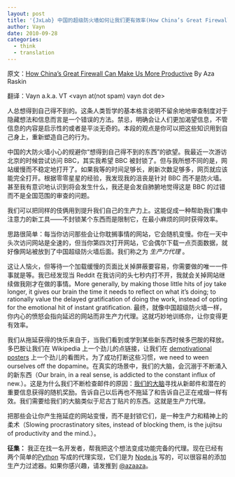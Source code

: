 ```yaml
---
layout: post
title: '{JxLab} 中国的超级防火墙如何让我们更有效率(How China’s Great Firewall Can Make Us More Productive)'
author: Vayn
date: 2010-09-28
categories:
  - think
  - translation
---
```

原文：[How China’s Great Firewall Can Make Us More Productive](http://www.azarask.in/blog/post/chinas-great-firewall-productivity/) By Aza Raskin

翻译：Vayn a.k.a. VT &lt;vayn at(not spam) vayn dot de&gt;

人总想得到自己得不到的。这条人类哲学的基本格言说明不留余地地审查制度对于隐藏想法和信息而言是一个错误的方法。禁忌，明确会让人们更加渴望信息，不管信息的内容是启示性的或者是平淡无奇的。本段的观点是你可以把这些知识用到自己身上，重新塑造自己的行为。

中国的大防火墙小心的规避你“想得到自己得不到的东西”的欲望。我最近一次游访北京的时候尝试访问 BBC，其实我希望 BBC 被封锁了。但与我所想不同的是，网站缓慢而不稳定地打开了。如果我等的时间足够长，刷新次数足够多，网页就应该能完全打开。根据零零星星的经验，我发现我的沮丧是针对 BBC 而不是防火墙。甚至我有意识地认识到将会发生什么，我还是会发自肺腑地觉得这是 BBC 的过错而不是全国范围的审查的问题。

我们可以把同样的伎俩用到提升我们自己的生产力上。这能促成一种帮助我们集中注意力的新工具——不封锁某个东西而是限制它，在最小麻烦的同时获得效率。

思路很简单：每当你访问那些会让你耽搁事情的网站，它会随机变慢。你在一天中头次访问网站是全速的，但当你第四次打开网站，它会偶尔下载一点页面数据，就好像网站被放到了中国超级防火墙后面。我们称之为 _生产力代理_ 。

这让人恼火，但等待一个加载缓慢的页面比关掉屏蔽要容易，你需要做的唯一一件事就是等。我已经发现当 Reddit 在我访问的头七秒内打不开，我就会关掉网站继续做我刚才在做的事情。More generally, by making those little hits of joy take longer, it gives our brain the time it needs to reflect on what it’s doing; to rationally value the delayed gratification of doing the work, instead of opting for the emotional hit of instant gratification. 最终，就像中国超级防火墙一样，你内心的愤怒会指向延迟的网站而非生产力代理。这就巧妙地训练你，让你变得更有效率。

我们从拖延获得的快乐来自于，当我们看到或学到某些新东西时候多巴胺的释放。多巴胺让我们在 Wikipedia 上一个劲儿的点链接，让我们在 [demotivational posters](http://verydemotivational.com/) 上一个劲儿的看图片。为了成功打断这些习惯，we need to ween ourselves off the dopamine。在真实的场景中，我们的大脑，会沉溺于不断涌入的新东西（Our brain, in a real sense, is addicted to the constant influx of new.）。这是为什么我们不断检查邮件的原因：[我们的大脑](http://en.wikipedia.org/wiki/Nucleus_accumbens)寻找从新邮件和潜在的重要信息获得的随机奖励。告诉自己以后再也不拖延了和告诉自己正在戒烟一样有效。我们需要给我们的大脑类似于尼古丁贴片的东西。这就是生产力代理。

把那些会让你产生拖延症的网站变慢，而不是封锁它们，是一种生产力和精神上的柔术（Slowing procrastinatory sites, instead of blocking them, is the jujitsu of productivity and the mind.）。

__征集：__ 我正在找一名开发者，帮我把这个想法变成功能完备的代理。现在已经有两个简单的[Python](http://pypi.python.org/pypi/throxy.py/0.1) 写成的代理实现，它们是为 [Node.js](http://github.com/toolness/throxode) 写的，可以很容易的添加生产力过滤器。如果你感兴趣，请发推到 [@azaaza](http://twitter.com/azaaza)。